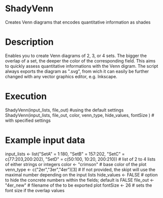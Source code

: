 # ShadyVenn
Creates Venn diagrams that encodes quantitative information as shades

# Description
Enables you to create Venn diagrams of 2, 3, or 4 sets. The bigger the overlap of a set, the deeper the color of the corresponding field. This aims to quickly assess quantitative informations with the Venn digram.
The script always exports the diagram as ".svg", from wich it can easily be further changed with any vector graphics editor,  e.g. Inkscape.

# Execution
ShadyVenn(input_lists, file_out)       #using the default settings
ShadyVenn(input_lists, file_out, color, venn_type, hide_values, fontSize )  # with specified settings

# Example input data
input_lists  <- list("SetA" = 1:180, "SetB" = 157:202, "SetC" = c(77:203,200:202), "SetD" = c(50:100, 10:20, 200:210))  # list of 2 to 4 lists of either strings or integers
color <- "crimson"		                     # base color of the plot
venn_type  <- c("2er","3er","4er")[3]      # If not provided, the skipt will use the maximal number depending on the input lists
hide_values <- FALSE                       # option to hide the concrete numbers within the fields; default is FALSE
file_out <- "4er_new"		                   # filename of the to be exported plot
fontSize <- 26                             # sets the font size if the overlap values
